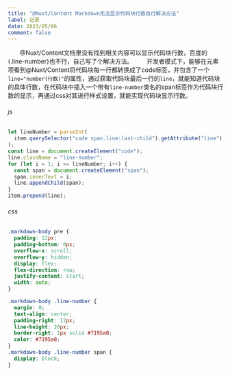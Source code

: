 ```yaml
---
title: "@Nuxt/Content Markdown无法显示代码块行数自行解决方法"
label: 记录
date: 2023/05/06
comment: false
---
```

&emsp;&emsp;@Nuxt/Content文档里没有找到相关内容可以显示代码块行数，百度的{.line-number}也不行，自己写了个解决方法。
&emsp;&emsp;开发者模式下，能够在元素项看到@Nuxt/Content将代码块每一行都转换成了code标签，并包含了一个`line="number(行数)"`的属性，通过获取代码块最后一行的`line`，就能知道代码块的具体行数，在代码块中插入一个带有`line-number`类名的span标签作为代码块行数的显示，再通过css对其进行样式设置，就能实现代码块显示行数。

###### js
```js
let lineNumber = parseInt(
  item.querySelector("code span.line:last-child").getAttribute("line")
);
const line = document.createElement("code");
line.className = "line-number";
for (let i = 1; i <= lineNumber; i++) {
  const span = document.createElement("span");
  span.innerText = i;
  line.appendChild(span);
}
item.prepend(line);
```
###### css

```css
.markdown-body pre {
  padding: 12px;
  padding-bottom: 8px;
  overflow-x: scroll;
  overflow-y: hidden;
  display: flex;
  flex-direction: row;
  justify-content: start;
  width: auto;
}

.markdown-body .line-number {
  margin: 0;
  text-align: center;
  padding-right: 12px;
  line-height: 20px;
  border-right: 1px solid #7195a8;
  color: #7195a8;
}
.markdown-body .line-number span {
  display: block;
}
```